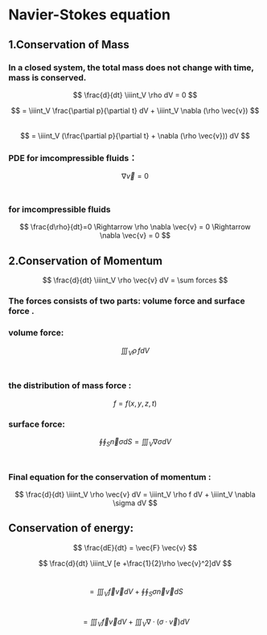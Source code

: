 # Navier-Stokes equation

## 1.Conservation of Mass

### In a closed system, the total mass does not change with time, mass is conserved. <br>

$$ \frac{d}{dt} \iiint_V \rho dV = 0 $$

$$ = \iiint_V \frac{\partial p}{\partial t} dV + \iiint_V \nabla (\rho \vec{v}) $$ <br>
$$ = \iiint_V (\frac{\partial p}{\partial t} + \nabla (\rho \vec{v})) dV $$

### PDE for imcompressible fluids：<br>

$$ \nabla \vec{v} = 0 $$ <br>

### for imcompressible fluids

$$ \frac{d\rho}{dt}=0 \Rightarrow \rho \nabla \vec{v} = 0 \Rightarrow  \nabla \vec{v} = 0 $$

## 2.Conservation of Momentum

$$ \frac{d}{dt} \iiint_V \rho \vec{v} dV = \sum forces $$

 ### The forces consists of two parts: volume force and surface force .

### volume force:<br>

$$ \iiint_V \rho \,f dV $$ <br>

### the distribution of mass force :<br>

$$ f = f(x, y, z, t) $$

### surface force:<br>

$$ \oint\oint_S \vec{n} \sigma dS = \iiint_V \nabla \sigma dV $$<br>

### Final equation for the conservation of momentum :<br>

$$ \frac{d}{dt} \iiint_V \rho \vec{v} dV = \iiint_V \rho f dV + \iiint_V \nabla \sigma dV $$

## Conservation of energy:

$$ \frac{dE}{dt} = \vec{F} \vec{v} $$

$$ \frac{d}{dt} \iiint_V [e +\frac{1}{2}\rho \vec{v}^2]dV $$ <br>

$$ = \iiint_V \vec{f} \vec{v}dV + \oint\oint_S \sigma \vec{n} \vec{v} dS $$ <br>

$$ = \iiint_V \vec{f} \vec{v}dV + \iiint_V \nabla·(\sigma·\vec{v})dV $$
